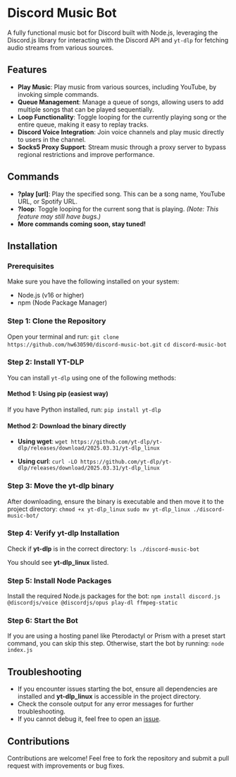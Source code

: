 # Discord Music Bot

A fully functional music bot for Discord built with Node.js, leveraging the Discord.js library for interacting with the Discord API and `yt-dlp` for fetching audio streams from various sources.

## Features

- **Play Music**: Play music from various sources, including YouTube, by invoking simple commands.
- **Queue Management**: Manage a queue of songs, allowing users to add multiple songs that can be played sequentially.
- **Loop Functionality**: Toggle looping for the currently playing song or the entire queue, making it easy to replay tracks.
- **Discord Voice Integration**: Join voice channels and play music directly to users in the channel.
- **Socks5 Proxy Support**: Stream music through a proxy server to bypass regional restrictions and improve performance.

## Commands

- **?play [url]**: Play the specified song. This can be a song name, YouTube URL, or Spotify URL.
- **?loop**: Toggle looping for the current song that is playing. *(Note: This feature may still have bugs.)*
- **More commands coming soon, stay tuned!**

## Installation

### Prerequisites

Make sure you have the following installed on your system:

- Node.js (v16 or higher)
- npm (Node Package Manager)

### Step 1: Clone the Repository

Open your terminal and run:
`git clone https://github.com/hw630590/discord-music-bot.git`
`cd discord-music-bot`

### Step 2: Install YT-DLP

You can install `yt-dlp` using one of the following methods:

#### Method 1: Using pip (easiest way)

If you have Python installed, run:
`pip install yt-dlp`

#### Method 2: Download the binary directly

- **Using wget**:
`wget https://github.com/yt-dlp/yt-dlp/releases/download/2025.03.31/yt-dlp_linux`

- **Using curl**:
`curl -LO https://github.com/yt-dlp/yt-dlp/releases/download/2025.03.31/yt-dlp_linux`

### Step 3: Move the yt-dlp binary

After downloading, ensure the binary is executable and then move it to the project directory:
`chmod +x yt-dlp_linux`
`sudo mv yt-dlp_linux ./discord-music-bot/`

### Step 4: Verify yt-dlp Installation

Check if **yt-dlp** is in the correct directory:
`ls ./discord-music-bot`

You should see **yt-dlp_linux** listed.

### Step 5: Install Node Packages

Install the required Node.js packages for the bot:
`npm install discord.js @discordjs/voice @discordjs/opus play-dl ffmpeg-static`

### Step 6: Start the Bot

If you are using a hosting panel like Pterodactyl or Prism with a preset start command, you can skip this step. Otherwise, start the bot by running:
`node index.js`

## Troubleshooting

- If you encounter issues starting the bot, ensure all dependencies are installed and **yt-dlp_linux** is accessible in the project directory.
- Check the console output for any error messages for further troubleshooting.
- If you cannot debug it, feel free to open an [issue](https://github.com/hw630590/discord-music-bot/issues).

## Contributions

Contributions are welcome! Feel free to fork the repository and submit a pull request with improvements or bug fixes.
